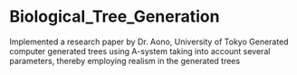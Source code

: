 # Biological_Tree_Generation

Implemented a research paper by Dr. Aono, University of Tokyo
Generated computer generated trees using A-system taking into account several parameters,
thereby employing realism in the generated trees
